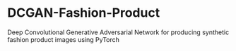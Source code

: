 # DCGAN-Fashion-Product
Deep Convolutional Generative Adversarial Network for producing synthetic fashion product images using PyTorch

